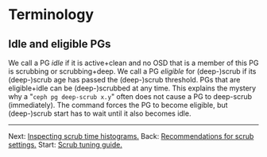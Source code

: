 # Terminology

## Idle and eligible PGs

We call a PG *idle* if it is active+clean and no OSD that is a member of this PG is scrubbing or scrubbing+deep. We call a PG *eligible* for (deep-)scrub if its (deep-)scrub age has passed the (deep-)scrub threshold. PGs that are eligible+idle can be (deep-)scrubbed at any time. This explains the mystery why a "`ceph pg deep-scrub x.y`" often does not cause a PG to deep-scrub (immediately). The command forces the PG to become eligible, but (deep-)scrub start has to wait until it also becomes idle.

---
Next: [Inspecting scrub time histograms.](ScrubTimeHistogram.md)
Back: [Recommendations for scrub settings.](RecommendationsForScrub.md)
Start: [Scrub tuning guide.](TuningScrub.md)